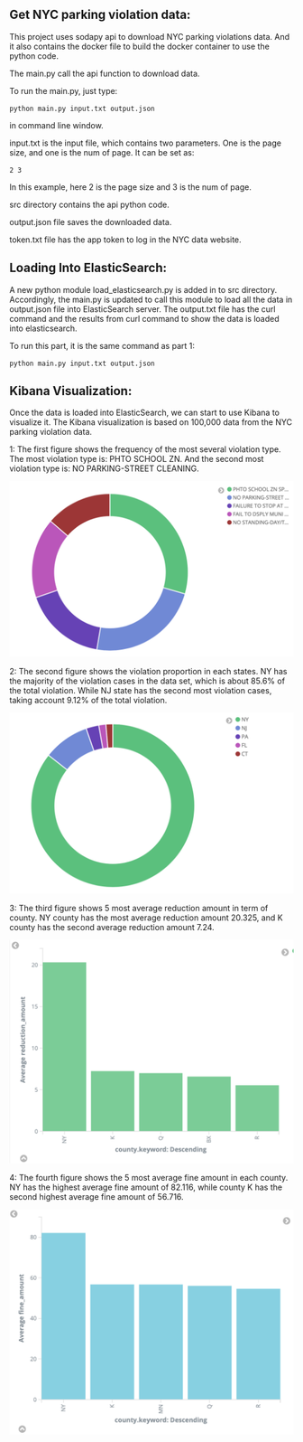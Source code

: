 ## Get NYC parking violation data:

This project uses sodapy api to download NYC parking violations data. And it also contains the docker file to build the docker container to use the python code.

The main.py call the api function to download data. 


To run the main.py, just type:

```
python main.py input.txt output.json
```

in command line window.

input.txt is the input file, which contains two parameters. One is the page size, and one is the num of page. It can be set as:

```
2 3
```

In this example, here 2 is the page size and 3 is the num of page.

src directory contains the api python code.

output.json file saves the downloaded data.

token.txt file has the app token to log in the NYC data website.

## Loading Into ElasticSearch:
A new python module load_elasticsearch.py is added in to src directory. Accordingly, the main.py is updated to call this module to load all the data in output.json file into ElasticSearch server. The output.txt file has the curl command and the results from curl command to show the data is loaded into elasticsearch. 

To run this part, it is the same command as part 1:

```
python main.py input.txt output.json
```

## Kibana Visualization:
Once the data is loaded into ElasticSearch, we can start to use Kibana to visualize it. The Kibana visualization is based on 100,000 data from the NYC parking violation data.

1: The first figure shows the frequency of the most several violation type. The most violation type is: PHTO SCHOOL ZN. And the second most violation type is: NO PARKING-STREET CLEANING.

![scrnshot](https://raw.githubusercontent.com/SherlockZhang/bigdata-project1/master/violation_type.png)

2: The second figure shows the violation proportion in each states. NY has the majority of the violation cases in the data set, which is about 85.6% of the total violation. While NJ state has the second most violation cases, taking account 9.12% of the total violation.

![scrnshot](https://raw.githubusercontent.com/SherlockZhang/bigdata-project1/master/state.png)

3: The third figure shows 5 most average reduction amount in term of county. NY county has the most average reduction amount 20.325, and K county has the second average reduction amount 7.24.

![scrnshot](https://raw.githubusercontent.com/SherlockZhang/bigdata-project1/master/reduction_amount.png)

4: The fourth figure shows the 5 most average fine amount in each county. NY has the highest average fine amount of 82.116, while county K has the second highest average fine amount of 56.716.

![scrnshot](https://raw.githubusercontent.com/SherlockZhang/bigdata-project1/master/fine_amount.png)


